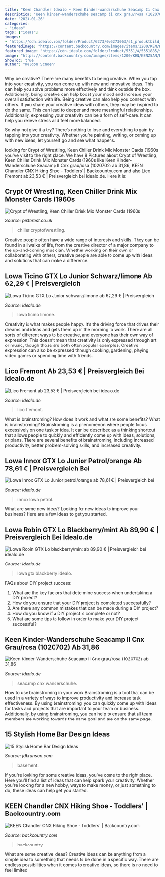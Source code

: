 ```yaml
---
title: "Keen Chandler Idealo ~ Keen Kinder-wanderschuhe Seacamp Ii Cnx Grau/rosa (1020702) Ab 31,86"
description: "Keen kinder-wanderschuhe seacamp ii cnx grau/rosa (1020702) ab 31,86"
date: "2023-01-26"
categories:
- "ideas"
tags: ["ideas"]
images:
- "https://cdn.idealo.com/folder/Product/6273/0/6273063/s1_produktbild_max/lowa-robin-gtx-lo-blackberry-mint.jpg"
featuredImage: "https://content.backcountry.com/images/items/1200/KEN/KENZ5AN/BRBLBLDE_D1.jpg"
featured_image: "https://cdn.idealo.com/folder/Product/5351/8/5351885/s1_produktbild_gross_5/lico-fremont.jpg"
image: "https://content.backcountry.com/images/items/1200/KEN/KENZ5AN/BRBLBLDE_D1.jpg"
ShowToc: true
author: "Weldon Schoen"
---
```



Why be creative?
There are many benefits to being creative. When you tap into your creativity, you can come up with new and innovative ideas. This can help you solve problems more effectively and think outside the box. Additionally, being creative can help boost your mood and increase your overall satisfaction with life.
Being creative can also help you connect with others. If you share your creative ideas with others, they may be inspired to do the same. This can lead to deeper and more meaningful relationships. Additionally, expressing your creativity can be a form of self-care. It can help you relieve stress and feel more balanced.

So why not give it a try? There’s nothing to lose and everything to gain by tapping into your creativity. Whether you’re painting, writing, or coming up with new ideas, let yourself go and see what happens.

	

		
looking for Crypt of Wrestling, Keen Chiller Drink Mix Monster Cards (1960s you've visit to the right place. We have 8 Pictures about Crypt of Wrestling, Keen Chiller Drink Mix Monster Cards (1960s like Keen Kinder-Wanderschuhe Seacamp II Cnx grau/rosa (1020702) ab 31,86, KEEN Chandler CNX Hiking Shoe - Toddlers&#039; | Backcountry.com and also Lico Fremont ab 23,53 € | Preisvergleich bei idealo.de. Here it is:
		
    
## Crypt Of Wrestling, Keen Chiller Drink Mix Monster Cards (1960s

<img loading=lazy src="https://i.pinimg.com/736x/96/f5/cf/96f5cf144d775376f92e6a027e1150dc--game-cards-data-mining.jpg" onerror="this.onerror=null;this.src='https://tse2.mm.bing.net/th?id=OIP.WjSUlUDeh2KmqIUNMZhf4gDmEs&amp;pid=15.1';" alt="Crypt of Wrestling, Keen Chiller Drink Mix Monster Cards (1960s">

_Source: pinterest.co.uk_

>chiller cryptofwrestling. 

	

Creative people often have a wide range of interests and skills. They can be found in all walks of life, from the creative director of a major company to the up-and-coming musician. Whether working on their own or collaborating with others, creative people are able to come up with ideas and solutions that can make a difference.

    
## Lowa Ticino GTX Lo Junior Schwarz/limone Ab 62,29 € | Preisvergleich

<img loading=lazy src="https://cdn.idealo.com/folder/Product/5430/1/5430131/s1_produktbild_max_1/ticino-gtx-lo-junior-schwarz-limone.jpg" onerror="this.onerror=null;this.src='https://tse4.mm.bing.net/th?id=OIP.1IszbDeRU5KcF5JrO-QOcwHaFP&amp;pid=15.1';" alt="Lowa Ticino GTX Lo Junior schwarz/limone ab 62,29 € | Preisvergleich">

_Source: idealo.de_

>lowa ticino limone. 

	

Creativity is what makes people happy. It’s the driving force that drives their dreams and ideas and gets them up in the morning to work. There are all sorts of different ways to be creative, and everyone has their own way of expression. This doesn’t mean that creativity is only expressed through art or music, though those are both often popular examples. Creative expression can also be expressed through cooking, gardening, playing video games or spending time with friends.

    
## Lico Fremont Ab 23,53 € | Preisvergleich Bei Idealo.de

<img loading=lazy src="https://cdn.idealo.com/folder/Product/5351/8/5351885/s1_produktbild_gross_5/lico-fremont.jpg" onerror="this.onerror=null;this.src='https://tse2.mm.bing.net/th?id=OIP.1kR-DIv4FoKIn2yizIuFXAAAAA&amp;pid=15.1';" alt="Lico Fremont ab 23,53 € | Preisvergleich bei idealo.de">

_Source: idealo.de_

>lico fremont. 

	

What is brainstroming? How does it work and what are some benefits?
What is brainstroming? Brainstroming is a phenomenon where people focus excessively on one task or idea. It can be described as a thinking shortcut that allows people to quickly and efficiently come up with ideas, solutions, or plans. There are several benefits of brainstroming, including increased productivity, better problem-solving skills, and increased creativity.

    
## Lowa Innox GTX Lo Junior Petrol/orange Ab 78,61 € | Preisvergleich Bei

<img loading=lazy src="https://cdn.idealo.com/folder/Product/6273/0/6273035/s1_produktbild_max/lowa-innox-gtx-lo-junior-petrol-orange.jpg" onerror="this.onerror=null;this.src='https://tse4.mm.bing.net/th?id=OIP.a-wIXvuLsovrWZMrB_ZfUQHaDq&amp;pid=15.1';" alt="Lowa Innox GTX Lo Junior petrol/orange ab 78,61 € | Preisvergleich bei">

_Source: idealo.de_

>innox lowa petrol. 

	

What are some new ideas?
Looking for new ideas to improve your business? Here are a few ideas to get you started.

    
## Lowa Robin GTX Lo Blackberry/mint Ab 89,90 € | Preisvergleich Bei Idealo.de

<img loading=lazy src="https://cdn.idealo.com/folder/Product/6273/0/6273063/s1_produktbild_max/lowa-robin-gtx-lo-blackberry-mint.jpg" onerror="this.onerror=null;this.src='https://tse3.mm.bing.net/th?id=OIP.GlKhcAYw-tLpB417V_u6NgHaD0&amp;pid=15.1';" alt="Lowa Robin GTX Lo blackberry/mint ab 89,90 € | Preisvergleich bei idealo.de">

_Source: idealo.de_

>lowa gtx blackberry idealo. 

	

FAQs about DIY project success:
1. What are the key factors that determine success when undertaking a DIY project?
2. How do you ensure that your DIY project is completed successfully? 
3. Are there any common mistakes that can be made during a DIY project? 
4. How do you know if a DIY project is complete or not? 
5. What are some tips to follow in order to make your DIY project successful?

    
## Keen Kinder-Wanderschuhe Seacamp II Cnx Grau/rosa (1020702) Ab 31,86

<img loading=lazy src="https://cdn.idealo.com/folder/Product/200546/7/200546750/s1_produktbild_max_19/keen-kinder-wanderschuhe-seacamp-ii-cnx-grau-rosa-1020702.jpg" onerror="this.onerror=null;this.src='https://tse4.mm.bing.net/th?id=OIP.oJZ1vGC47G9-UDprDfxbFgHaFA&amp;pid=15.1';" alt="Keen Kinder-Wanderschuhe Seacamp II Cnx grau/rosa (1020702) ab 31,86">

_Source: idealo.de_

>seacamp cnx wanderschuhe. 

	

How to use brainstroming in your work
Brainstroming is a tool that can be used in a variety of ways to improve productivity and increase task effectiveness. By using brainstroming, you can quickly come up with ideas for tasks and projects that are important to your team or business. Additionally, by using brainstroming, you can help to ensure that all team members are working towards the same goal and are on the same page.

    
## 15 Stylish Home Bar Design Ideas

<img loading=lazy src="https://www.jdbrunson.com/wp-content/uploads/2020/08/10-breakfast-bar-nook.jpeg" onerror="this.onerror=null;this.src='https://tse4.mm.bing.net/th?id=OIP.yvFHQZnjtfIKtebecWfmzAHaE7&amp;pid=15.1';" alt="15 Stylish Home Bar Design Ideas">

_Source: jdbrunson.com_

>basement. 

	

If you're looking for some creative ideas, you've come to the right place. Here you'll find a list of ideas that can help spark your creativity. Whether you're looking for a new hobby, ways to make money, or just something to do, these ideas can help get you started.

    
## KEEN Chandler CNX Hiking Shoe - Toddlers&#039; | Backcountry.com

<img loading=lazy src="https://content.backcountry.com/images/items/1200/KEN/KENZ5AN/BRBLBLDE_D1.jpg" onerror="this.onerror=null;this.src='https://tse3.mm.bing.net/th?id=OIP.mMZSrELO1gUuqIH2H74UewHaHa&amp;pid=15.1';" alt="KEEN Chandler CNX Hiking Shoe - Toddlers&#039; | Backcountry.com">

_Source: backcountry.com_

>backcountry. 

	

What are some creative ideas?
Creative ideas can be anything from a simple idea to something that needs to be done in a specific way. There are endless possibilities when it comes to creative ideas, so there is no need to feel limited.

